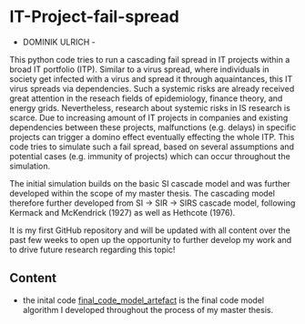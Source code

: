 # IT-Project-fail-spread

- DOMINIK ULRICH -

This python code tries to run a cascading fail spread in IT projects within a broad IT portfolio (ITP). Similar to a virus spread, where individuals in society get infected with a virus and spread it through aquaintances, this IT virus spreads via dependencies. Such a systemic risks are already received great attention in the reseach fields of epidemiology, finance theory, and energy grids. Nevertheless, research about systemic risks in IS research is scarce. Due to increasing amount of IT projects in companies and existing dependencies between these projects, malfunctions (e.g. delays) in specific projects can trigger a domino effect eventually effecting the whole ITP. This code tries to simulate such a fail spread, based on several assumptions and potential cases (e.g. immunity of projects) which can occur throughout the simulation. 

The initial simulation builds on the basic SI cascade model and was further developed within the scope of my master thesis. The cascading model therefore further developed from SI -> SIR -> SIRS cascade model, following Kermack and McKendrick (1927) as well as Hethcote (1976).

It is my first GitHub repository and will be updated with all content over the past few weeks to open up the opportunity to further develop my work and to drive future research regarding this topic!

## Content

- the inital code [final_code_model_artefact](https://github.com/ducity34/IT-Project-fail-spread/blob/master/20200721_v6.0_updated%20code%20structure.txt) is the final code model algorithm I developed throughout the process of my master thesis.
